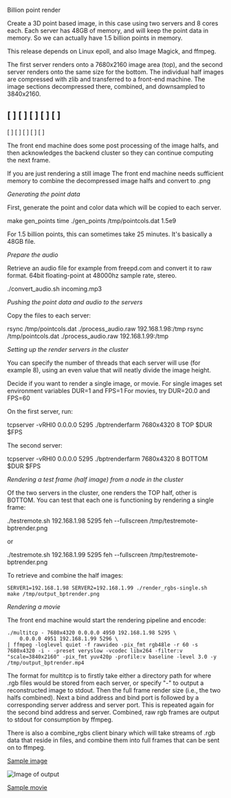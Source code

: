 Billion point render

Create a 3D point based image, in this case using two servers and 8 cores each.
Each server has 48GB of memory, and will keep the point data in memory.
So we can actually have 1.5 billion points in memory.

This release depends on Linux epoll, and also Image Magick, and ffmpeg.

The first server renders onto a 7680x2160 image area (top), and the second
server renders onto the same size for the bottom. The individual half images are compressed with zlib and transferred to a front-end machine. The image sections decompressed there, combined, and downsampled to 3840x2160.

[                   ]
[                   ]
[                   ]
[                   ]
[                   ]
---------------------
[                   ]
[                   ]
[                   ]
[                   ]
[                   ]

The front end machine does some post processing of the image halfs, and then acknowledges the backend cluster so they can continue computing the next frame.

If you are just rendering a still image The front end machine needs sufficient memory to combine the decompressed image halfs and convert to .png

*Generating the point data*

First, generate the point and color data which will be copied to each server.

   make gen_points
   time ./gen_points /tmp/pointcols.dat 1.5e9

For 1.5 billion points, this can sometimes take 25 minutes. It's basically a
48GB file.

*Prepare the audio*

Retrieve an audio file for example from freepd.com and convert it to raw format.
64bit floating-point at 48000hz sample rate, stereo.

   ./convert_audio.sh incoming.mp3

*Pushing the point data and audio to the servers*

Copy the files to each server:

   rsync /tmp/pointcols.dat ./process_audio.raw 192.168.1.98:/tmp
   rsync /tmp/pointcols.dat ./process_audio.raw 192.168.1.99:/tmp   

*Setting up the render servers in the cluster*

You can specify the number of threads that each server will use (for example 8), using an even value that will neatly divide the image height.

Decide if you want to render a single image, or movie.
For single images set environment variables DUR=1 and FPS=1
For movies, try DUR=20.0 and FPS=60

On the first server, run:

   tcpserver -vRHl0 0.0.0.0 5295 ./bptrenderfarm 7680x4320 8 TOP $DUR $FPS

The second server:

   tcpserver -vRHl0 0.0.0.0 5295 ./bptrenderfarm 7680x4320 8 BOTTOM $DUR $FPS

*Rendering a test frame (half image) from a node in the cluster*

Of the two servers in the cluster, one renders the TOP half, other is BOTTOM.
You can test that each one is functioning by rendering a single frame:

   ./testremote.sh 192.168.1.98 5295
   feh --fullscreen /tmp/testremote-bptrender.png

or

   ./testremote.sh 192.168.1.99 5295
   feh --fullscreen /tmp/testremote-bptrender.png

To retrieve and combine the half images:

    SERVER1=192.168.1.98 SERVER2=192.168.1.99 ./render_rgbs-single.sh
    make /tmp/output_bptrender.png

*Rendering a movie*

The front end machine would start the rendering pipeline and encode:

    ./multitcp - 7680x4320 0.0.0.0 4950 192.168.1.98 5295 \
        0.0.0.0 4951 192.168.1.99 5296 \
	| ffmpeg -loglevel quiet -f rawvideo -pix_fmt rgb48le -r 60 -s 7680x4320 -i - -preset veryslow -vcodec libx264 -filter:v "scale=3840x2160" -pix_fmt yuv420p -profile:v baseline -level 3.0 -y /tmp/output_bptrender.mp4

The format for multitcp is to firstly take either a directory path for where .rgb files would be stored from each server, or specify "-" to output a reconstructed image to stdout. Then the full frame render size (i.e., the two halfs combined). Next a bind address and bind port is followed by a corresponding server address and server port. This is repeated again for the second bind address and server. Combined, raw rgb frames are output to stdout for consumption by ffmpeg.

There is also a combine_rgbs client binary which will take streams of .rgb data that reside in files, and combine them into full frames that can be sent on to ffmpeg.


[Sample image](https://phrasep.com/~lvecsey/software/output_bptrender.png)

![Image of output](https://phrasep.com/~lvecsey/software/bptrender/output_bptrender.png)

[Sample movie](https://phrasep.com/~lvecsey/software/output_bptrender.mp4)
